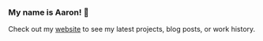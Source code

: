 ### My name is Aaron! :wave:

Check out my [website](https://www.aaronbatilo.dev) to see my latest projects, blog posts, or work history.
